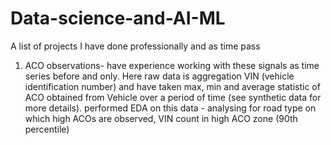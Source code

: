 # Data-science-and-AI-ML
A list of projects I have done professionally and as time pass

1) ACO observations- have experience working with these signals as time series before and only. Here raw data is aggregation VIN (vehicle identification number) and have taken max, min and average statistic of ACO obtained from Vehicle over a period of time (see synthetic data for more details). performed EDA on this data - analysing for road type on which high ACOs are observed, VIN count in high ACO zone (90th percentile)
